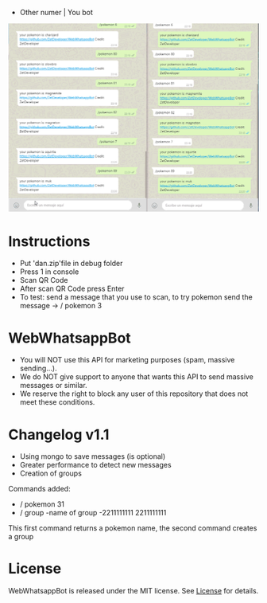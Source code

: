 - Other numer | You bot

![](videobot.gif)


# Instructions

- Put 'dan.zip'file in debug folder 
- Press 1 in console
- Scan QR Code
- After scan QR Code press Enter
- To test: send a message that you use to scan, to try pokemon send the message -> / pokemon 3


# WebWhatsappBot

- You will NOT use this API for marketing purposes (spam, massive sending...).
- We do NOT give support to anyone that wants this API to send massive messages or similar.
- We reserve the right to block any user of this repository that does not meet these conditions.

# Changelog v1.1
- Using mongo to save messages (is optional)
- Greater performance to detect new messages
- Creation of groups

Commands added:

- / pokemon 31
- / group -name of group -2211111111 2211111111

This first command returns a pokemon name, the second command creates a group


# License
WebWhatsappBot is released under the MIT license. See [License](https://github.com/ZetDeveloper/WebWhatsappBot/blob/master/LICENSE) for details.
